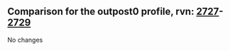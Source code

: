 ## Comparison for the outpost0 profile, rvn: [2727](https://github.com/PRO100KatYT/FortniteProfileRevisions/tree/main/profiles/outpost0/2727%20outpost0.json)-[2729](https://github.com/PRO100KatYT/FortniteProfileRevisions/tree/main/profiles/outpost0/2729%20outpost0.json)

No changes
